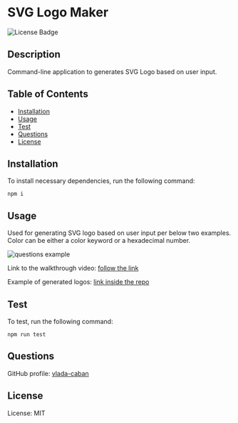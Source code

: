 # SVG Logo Maker
  ![License Badge](https://img.shields.io/badge/License-MIT-green)

  ## Description 

  Command-line application to generates SVG Logo based on user input. 

  ## Table of Contents

- [Installation](#installation)
- [Usage](#usage)
- [Test](#test)
- [Questions](#questions)
- [License](#license)

## Installation

To install necessary dependencies, run the following command:

```npm i```

## Usage

Used for generating SVG logo based on user input per below two examples. Color can be either a color keyword or a hexadecimal number.

![questions example](./images/questions.png)

Link to the walkthrough video: [follow the link]()

Example of generated logos: [link inside the repo](./examples/)

## Test

To test, run the following command:

```npm run test```

## Questions
GitHub profile: [vlada-caban](https://github.com/vlada-caban)

## License 
  License: MIT